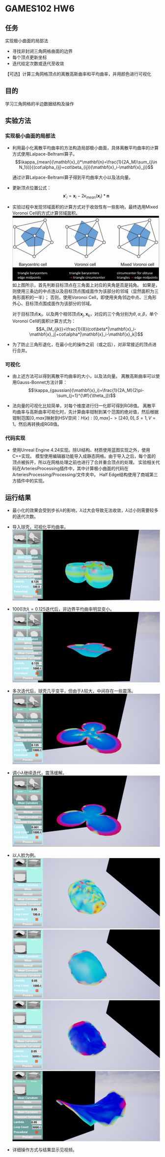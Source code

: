 # GAMES102 HW6 
 
## 任务 
 
实现极小曲面的局部法 
 
- 寻找非封闭三角网格曲面的边界 
- 每个顶点更新坐标 
- 迭代给定次数或迭代至收敛 
 
【可选】计算三角网格顶点的离散高斯曲率和平均曲率，并用颜色进行可视化 
 
## 目的 
 
学习三角网格的半边数据结构及操作 
 
 
## 实验方法 
 
### 实现极小曲面的局部法 
 
- 利用最小化离散平均曲率的方法构造局部极小曲面，具体离散平均曲率的计算方式使用Lalpace-Beltrami算子。 
  $$\kappa_{mean}(\mathbf{x}_i)*\mathbf{n}=\frac{1}{2A_M}\sum_{j\in N_1(i)}{(cot\alpha_{ij}+cot\beta_{ij})(\mathbf{x}_i-\mathbf{x}_j)}$$ 
 
  通过计算Lalpace-Beltrami算子得到平均曲率大小以及法向量。 
   
- 更新顶点位置公式： 
  $$\mathbf{x}'_i=\mathbf{x}_i-2\kappa_{mean}(\mathbf{x}_i)*\mathbf{n}$$ 
   
- 实验过程中发现邻域面积的计算方式对于收敛性有一些影响，最终选用Mixed Voronoi Cell的方式计算邻域面积。 
![Fig1](./Figures/Figure-LocalAverageRegion.PNG) 
  如上图所示，首先判断目标顶点在三角面上对应的夹角是否是钝角。 
  如果是，则使用三条边的中点连以及目标顶点围成面作为该部分的邻域（显然面积为三角形面积的一半）； 
  否则，使用Voronoi Cell，即使用夹角邻边中点、三角形外心、目标顶点围成面作为该部分的邻域。 
   
  对于目标顶点$\mathbf{x}_i$，以及两个相邻顶点$\mathbf{x}_j,\mathbf{x}_k$，对应的三个角分别为$\theta,\alpha,\beta$，单个Voronoi Cell的面积计算方式为： 
  $$A_{M_{jk}}=\frac{1}{8}(cot\beta*|\mathbf{x}_i-\mathbf{x}_j|+cot\alpha*|\mathbf{x}_i-\mathbf{x}_k|)$$ 
 
- 为了防止三角形退化，在最小化的操作之前（或之后），对非常接近的顶点进行合并。 
 
### 可视化 
 
- 由上述方法可以得到离散平均曲率的大小，以及法向量。 
  离散高斯曲率可以使用Gauss-Bonnet方法计算： 
  $$\kappa_{gaussian}(\mathbf{x}_i)=\frac{1}{2A_M}(2\pi-\sum_{j=1}^{\#f}{\theta_j})$$ 
   
- 法向量的可视化比较简单，对每个维度进行归一化即可得到RGB值。 
  离散平均曲率与高斯曲率可视化时，先计算曲率钳制到某个范围的绝对值，然后根据钳制范围$[0,max]$映射到HSV空间：$H(\kappa):[0,max]->[240,0],S=1,V=1$。然后再转换成RGB值。 
   
### 代码实现 
   
- 使用Unreal Engine 4.24实现。除UI结构、材质使用蓝图实现之外，使用C++实现。 
  模型使用编辑器功能导入成静态网格。由于导入之后，每个面的顶点被拆开，所以在网格处理之前也进行了合并重合顶点的处理。 
  实验相关代码在ArteriesProcessing插件中，其中计算极小曲面的代码在ArteriesProcessing/Processing/文件夹中。 
  Half Edge结构使用了商城第三方插件中的实现。 
 
## 运行结果 
 
- 最小化的效果会受到步长$\lambda$的影响，$\lambda$过大会导致无法收敛，$\lambda$过小则需要较多的迭代次数。 
 
- 导入球壳，可视化平均曲率。 
![Fig2](./Figures/Figure-Ball0.PNG) 
 
- 1000次$\lambda=0.125$迭代后，非边界平均曲率明显变小。 
![Fig3](./Figures/Figure-Ball1.PNG) 
 
- 多次迭代后，球壳几乎变平，但由于$\lambda$较大，中间存在一些震荡。 
![Fig4](./Figures/Figure-Ball2.PNG) 
 
- 调小$\lambda$继续迭代，震荡缓解。 
![Fig5](./Figures/Figure-Ball3.PNG) 
 
- 以人脸为例。 
![Fig6](./Figures/Figure-Face0.PNG) 
![Fig7](./Figures/Figure-Face1.PNG) 
![Fig8](./Figures/Figure-Face2.PNG) 
![Fig9](./Figures/Figure-Face3.PNG) 
 
- 详细操作方式与结果显示见视频。 
